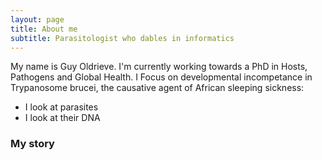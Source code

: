 ```yaml
---
layout: page
title: About me
subtitle: Parasitologist who dables in informatics
---
```


My name is Guy Oldrieve. I'm currently working towards a PhD in Hosts, Pathogens and Global Health. I Focus on developmental incompetance in Trypanosome brucei, the causative agent of African sleeping sickness:

- I look at parasites
- I look at their DNA 

### My story
